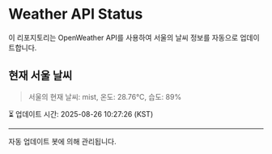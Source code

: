 
# Weather API Status

이 리포지토리는 OpenWeather API를 사용하여 서울의 날씨 정보를 자동으로 업데이트합니다.

## 현재 서울 날씨
> 서울의 현재 날씨: mist, 온도: 28.76°C, 습도: 89%

⏳ 업데이트 시간: 2025-08-26 10:27:26 (KST)

---
자동 업데이트 봇에 의해 관리됩니다.
